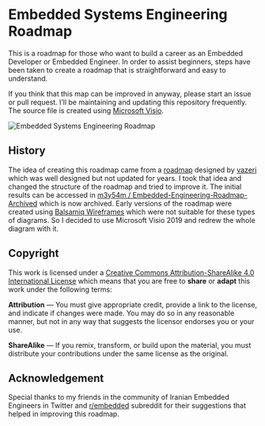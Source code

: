 # Embedded Systems Engineering Roadmap

This is a roadmap for those who want to build a career as an Embedded Developer or Embedded Engineer.
In order to assist beginners, steps have been taken to create a roadmap that is straightforward and easy to understand.

If you think that this map can be improved in anyway, please start an issue or pull request. I’ll be maintaining and updating this repository frequently. The source file is created using [Microsoft Visio](https://office.com/visio).

![Embedded Systems Engineering Roadmap](https://github.com/m3y54m/Embedded-Engineering-Roadmap/releases/download/Rev.D-2023-07-27/Embedded-Engineering-Roadmap.png)

## History

The idea of creating this roadmap came from a [roadmap](https://github.com/vazeri/Embedded-Engineering-RoadMap-2018) designed by [vazeri](https://github.com/vazeri) which was well designed but not updated for years.
I took that idea and changed the structure of the roadmap and tried to improve it. The initial results can be accessed in [m3y54m / Embedded-Engineering-Roadmap-Archived](https://github.com/m3y54m/Embedded-Engineering-Roadmap-Archived) which is now archived. Early versions of the roadmap were created using [Balsamiq Wireframes](https://balsamiq.com) which were not suitable for these types of diagrams. So I decided to use Microsoft Visio 2019 and redrew the whole diagram with it.

## Copyright

This work is licensed under a [Creative Commons Attribution-ShareAlike 4.0 International License](https://creativecommons.org/licenses/by-sa/4.0/) which means that you are free to **share** or **adapt** this work under the following terms:

**Attribution** — You must give appropriate credit, provide a link to the license, and indicate if changes were made. You may do so in any reasonable manner, but not in any way that suggests the licensor endorses you or your use.

**ShareAlike** — If you remix, transform, or build upon the material, you must distribute your contributions under the same license as the original. 

## Acknowledgement

Special thanks to my friends in the community of Iranian Embedded Engineers in Twitter and [r/embedded](https://www.reddit.com/r/embedded) subreddit for their suggestions that helped in improving this roadmap.
